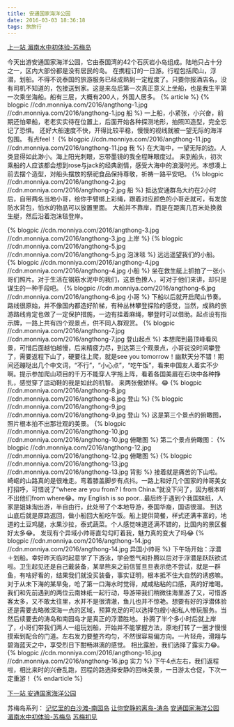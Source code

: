```yaml
---
title: 安通国家海洋公园
date: 2016-03-03 18:36:18
tags: 旅旅行
---
```

[上一站 湄南水中初体验-苏梅岛](//monniya.com/2016/03/03/angthong/)

今天出游安通国家海洋公园，它由泰国湾的42个石灰岩小岛组成。陆地只占十分之一，区内大部份都是没有居民的岛。
在携程订的一日游。行程包括爬山，浮潜，划船。不得不说泰国的旅游服务已经成熟到一定程度了。只要你报酒店名，没有司机不知道的，包接送到家。这是来岛后第一次真正意义上坐船，也是我生平第一次乘坐海船。船有三层，大概有200人，外国人居多。
{% article %}
{% blogpic //cdn.monniya.com/2016/angthong-1.jpg //cdn.monniya.com/2016/angthong-1.jpg 船 %}
一上船，小紧张，小兴奋，前期还怕晕船，老老实实待在位置上，后面开始各种探测地形，拍照凹造型，完全忘记了恐惧。
还好大船速度不快，开得比较平稳，慢慢的视线就被一望无际的海洋包围。
有点feel！
{% blogpic //cdn.monniya.com/2016/angthong-11.jpg //cdn.monniya.com/2016/angthong-11.jpg 我 %}
在大海中，一望无际的边。人类显得如此渺小。海上阳光刺眼，忘带墨镜的我全程眯眼度过。
来到船头，初次乘船的人应该都会想到rose与jack的经典剧情，感受大海中的浪漫时光。本想凑上前去摆个造型，对船头摆放的祭祀食品保持尊敬，祈祷一路平安吧。
{% blogpic //cdn.monniya.com/2016/angthong-2.jpg //cdn.monniya.com/2016/angthong-2.jpg 船 %}
抵达安通群岛大约在2小时后，自带两名当地小哥，给你手臂绑上彩绳，跟着对应颜色的小哥走就可，有发放防水背包，怕水的物品可以放置里面。
大船并不靠岸，而是在距离几百米处换救生艇，然后沿着泡沫毯登岸。

{% blogpic //cdn.monniya.com/2016/angthong-3.jpg //cdn.monniya.com/2016/angthong-3.jpg 上岸 %}
{% blogpic //cdn.monniya.com/2016/angthong-5.jpg //cdn.monniya.com/2016/angthong-5.jpg 泡沫毯 %}
远远遥望我们的小船。
{% blogpic //cdn.monniya.com/2016/angthong-4.jpg //cdn.monniya.com/2016/angthong-4.jpg 小船 %}
坐在救生艇上抓拍了一张小哥们照片。对于生活在钢筋水泥中的我们，这景色撩人，可对于他们来讲，却只是谋生的一种手段吧。
{% blogpic //cdn.monniya.com/2016/angthong-6.jpg //cdn.monniya.com/2016/angthong-6.jpg 小哥 %}
下船以后就开启爬山节奏。路线很原始，并不像国内都造好阶梯，有种丛林攀登探险的感觉，当然，成熟的旅游路线肯定也做了一定保护措施，一边有挂着麻绳，攀登时可以借助。起点设有指示牌，一路上共有四个观景点，供不同人群观赏。
{% blogpic //cdn.monniya.com/2016/angthong-7.jpg //cdn.monniya.com/2016/angthong-7.jpg 登山起点 %}
本想爬到最顶峰看风景，可惜后面越怕越慢，后来精疲力尽，到达第三个观景点，小哥说没时间攀登了，需要返程下山了，硬要往上爬，就是see you tomorrow！幽默天分不错！期间还蹦哒出几个中文词，“不行”，“小心点”，“吃午饭”，看来中国友人着实不少啊。提示参加爬山项目的千万不能穿人字拖上阵，看着各国美眉在石块中各种挣扎，感觉穿了运动鞋的我是如此的机智。
来两张傲娇样。😂
{% blogpic //cdn.monniya.com/2016/angthong-8.jpg //cdn.monniya.com/2016/angthong-8.jpg 登山 %}
{% blogpic //cdn.monniya.com/2016/angthong-9.jpg //cdn.monniya.com/2016/angthong-9.jpg 登山 %}
这是第三个景点的俯瞰图，照片根本拍不出那壮观的美景。
{% blogpic //cdn.monniya.com/2016/angthong-10.jpg //cdn.monniya.com/2016/angthong-10.jpg 俯瞰图 %}
第二个景点俯瞰图：
{% blogpic //cdn.monniya.com/2016/angthong-12.jpg //cdn.monniya.com/2016/angthong-12.jpg 俯瞰图 %}
{% blogpic //cdn.monniya.com/2016/angthong-13.jpg //cdn.monniya.com/2016/angthong-13.jpg 背影 %}
接着就是痛苦的下山啦。崎岖的山路真的是很难走。弯着膝盖脚步有点抖。一路上和好几个国家的帅哥美女打招呼，可惜说了“where are you from? I from China.”就没下问了，因为根本听不出他们from where😂。my English is so poor…最后终于遇到个我国妹纸，人家是姐妹淘出游，半自由行，此处带了个本地导游，泰国华裔，国语很溜。
到达山底后就是原路返回，做小船回大船吃午饭。船上提供简餐，样式还满丰富的，地道的土豆鸡腿，水果沙拉，泰式蔬菜。个人感觉味道还满不错的，比国内的景区餐好太多😂。
发现有个异域小帅哥直勾勾盯着我，魅力真的变大了吗😂
{% blogpic //cdn.monniya.com/2016/angthong-14.jpg //cdn.monniya.com/2016/angthong-14.jpg 异国小帅哥 %}
下午场开始：浮潜＋划船。幸好昨天临时起意学了下游泳，学会憋气和扑腾以后对于浮潜是跃跃欲试啦。卫生起见还是自己戴装备，某旱熊来之前信誓旦旦表示绝不尝试，就是一群鱼，有啥好看的，结果我们就没买装备，事实证明，根本抵不住大自然的诱惑嘛。对于从未下海的某旱兔，呛了第一口海水时觉得，咸咸粘粘的口感，真的好难喝。我们和先前遇到的两位云南妹纸一起行动，导游带我们稍微往海里游了又，可惜游客太多，又不敢太往里，水并不是很清澈，鱼儿也并不惊艳。想要有好的浮潜体验还是需要去略微深海一点的区域，预算充足的可以选择包艘小船私人带玩服务。当然后续要去的涛岛和南园岛才是真正的浮潜胜地。
扑腾了半个多小时后就上岸了，小哥们带我们两人一组玩划船，开始并不能掌握方法，原地打转了一圈才慢慢摸索到配合的门道。左右发力要整齐均匀，不然很容易偏方向。一片轻舟，滑翔与碧海蓝天之中，享受烈日下酣畅淋漓的感觉。
相比露脸，我们选择了露实力😂。
{% blogpic //cdn.monniya.com/2016/angthong-16.jpg //cdn.monniya.com/2016/angthong-16.jpg 实力 %}
下午4点左右，我们返程啦，相比来时的兴奋乱跑，回程的路选择安静的回味美景，一日游太仓促，下次一定重游！
{% endarticle %}

[下一站 安通国家海洋公园](//monniya.com/2016/03/03/angthong/)

苏梅岛系列：
[记忆里的白沙滩-南园岛](//monniya.com/2016/05/07/nangyuan/)
[让你安静的离岛-涛岛](//monniya.com/2016/04/18/kohtao/)
[安通国家海洋公园](//monniya.com/2016/03/03/angthong/)
[湄南水中初体验-苏梅岛](//monniya.com/2016/03/03/angthong/)
[苏梅初见](//monniya.com/2016/02/29/samui/)
